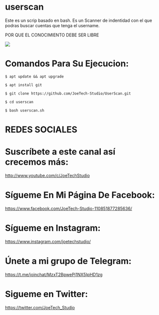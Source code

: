 # userscan
Este es un scrip basado en bash. Es un Scanner de indentidad con el que podras buscar cuentas que tenga el username.

POR QUE EL CONOCIMIENTO DEBE SER LIBRE

![](https://i.imgur.com/F7IMkmX.jpg)

# Comandos Para Su Ejecucion:
```
$ apt update && apt upgrade

$ apt install git

$ git clone https://github.com/JoeTech-Studio/UserScan.git

$ cd userscan

$ bash userscan.sh
```

# REDES SOCIALES

# Suscríbete a este canal así crecemos más:
http://www.youtube.com/c/JoeTechStudio

# Sígueme En Mi Página De Facebook:
https://www.facebook.com/JoeTech-Studio-110851877285636/

# Sígueme en Instagram: 
https://www.instagram.com/joetechstudio/

# Únete a mi grupo de Telegram:
https://t.me/joinchat/MzxT2BpwePj1NX5IpHD1zg

# Sigueme en Twitter:
https://twitter.com/JoeTech_Studio
